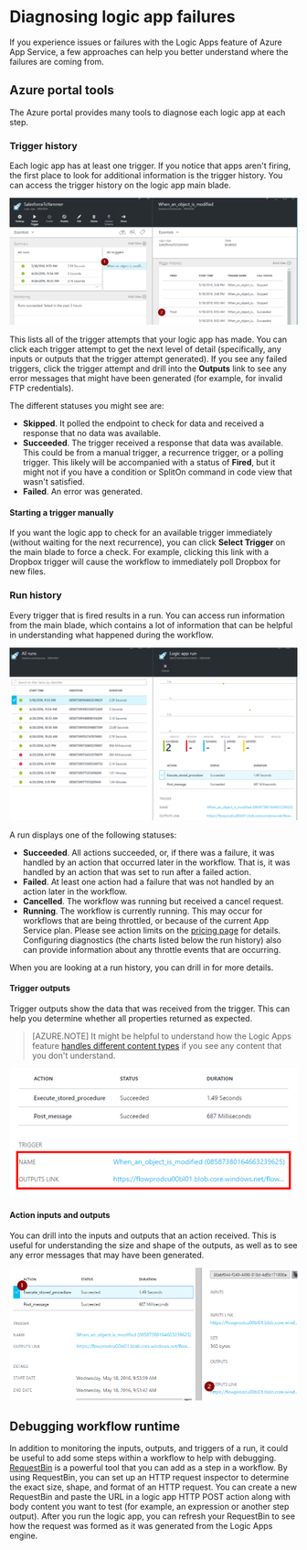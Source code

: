 <properties
   pageTitle="Diagnosing logic apps failures | Microsoft Azure"
   description="Common approaches to understanding where logic apps are failing"
   services="logic-apps"
   documentationCenter=".net,nodejs,java"
   authors="jeffhollan"
   manager="erikre"
   editor=""/>

<tags
   ms.service="logic-apps"
   ms.devlang="multiple"
   ms.topic="article"
   ms.tgt_pltfrm="na"
   ms.workload="integration"
   ms.date="10/18/2016"
   ms.author="jehollan"/>

# Diagnosing logic app failures

If you experience issues or failures with the Logic Apps feature of Azure App Service, a few approaches can help you better understand where the failures are coming from.  

## Azure portal tools

The Azure portal provides many tools to diagnose each logic app at each step.

### Trigger history

Each logic app has at least one trigger. If you notice that apps aren't firing, the first place to look for additional information is the trigger history. You can access the trigger history on the logic app main blade.

![Locating the trigger history][1]

This lists all of the trigger attempts that your logic app has made. You can click each trigger attempt to get the next level of detail (specifically, any inputs or outputs that the trigger attempt generated). If you see any failed triggers, click the trigger attempt and drill into the **Outputs** link to see any error messages that might have been generated (for example, for invalid FTP credentials).

The different statuses you might see are:

* **Skipped**. It polled the endpoint to check for data and received a response that no data was available.
* **Succeeded**. The trigger received a response that data was available. This could be from a manual trigger, a recurrence trigger, or a polling trigger. This likely will be accompanied with a status of **Fired**, but it might not if you have a condition or SplitOn command in code view that wasn't satisfied.
* **Failed**. An error was generated.

#### Starting a trigger manually

If you want the logic app to check for an available trigger immediately (without waiting for the next recurrence), you can click **Select Trigger** on the main blade to force a check. For example, clicking this link with a Dropbox trigger will cause the workflow to immediately poll Dropbox for new files.

### Run history

Every trigger that is fired results in a run. You can access run information from the main blade, which contains a lot of information that can be helpful in understanding what happened during the workflow.

![Locating the run history][2]

A run displays one of the following statuses:

* **Succeeded**. All actions succeeded, or, if there was a failure, it was handled by an action that occurred later in the workflow. That is, it was handled by an action that was set to run after a failed action.
* **Failed**. At least one action had a failure that was not handled by an action later in the workflow.
* **Cancelled**. The workflow was running but received a cancel request.
* **Running**. The workflow is currently running. This may occur for workflows that are being throttled, or because of the current App Service plan. Please see action limits on the [pricing page](https://azure.microsoft.com/pricing/details/app-service/plans/) for details. Configuring diagnostics (the charts listed below the run history) also can provide information about any throttle events that are occurring.

When you are looking at a run history, you can drill in for more details.  

#### Trigger outputs

Trigger outputs show the data that was received from the trigger. This can help you determine whether all properties returned as expected.

>[AZURE.NOTE] It might be helpful to understand how the Logic Apps feature [handles different content types](app-service-logic-content-type.md) if you see any content that you don't understand.

![Trigger output examples][3]

#### Action inputs and outputs

You can drill into the inputs and outputs that an action received. This is useful for understanding the size and shape of the outputs, as well as to see any error messages that may have been generated.

![Action inputs and outputs][4]

## Debugging workflow runtime

In addition to monitoring the inputs, outputs, and triggers of a run, it could be useful to add some steps within a workflow to help with debugging. [RequestBin](http://requestb.in) is a powerful tool that you can add as a step in a workflow. By using RequestBin, you can set up an HTTP request inspector to determine the exact size, shape, and format of an HTTP request. You can create a new RequestBin and paste the URL in a logic app HTTP POST action along with body content you want to test (for example, an expression or another step output). After you run the logic app, you can refresh your RequestBin to see how the request was formed as it was generated from the Logic Apps engine.




<!-- image references -->
[1]: ./media/app-service-logic-diagnosing-failures/triggerHistory.PNG
[2]: ./media/app-service-logic-diagnosing-failures/runHistory.PNG
[3]: ./media/app-service-logic-diagnosing-failures/triggerOutputsLink.PNG
[4]: ./media/app-service-logic-diagnosing-failures/ActionOutputs.PNG
